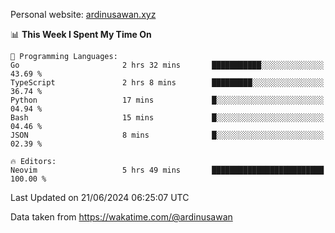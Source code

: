 Personal website: [ardinusawan.xyz](https://ardinusawan.xyz)

<!--START_SECTION:waka-->
📊 **This Week I Spent My Time On** 

```text
💬 Programming Languages: 
Go                       2 hrs 32 mins       ███████████░░░░░░░░░░░░░░   43.69 % 
TypeScript               2 hrs 8 mins        █████████░░░░░░░░░░░░░░░░   36.74 % 
Python                   17 mins             █░░░░░░░░░░░░░░░░░░░░░░░░   04.94 % 
Bash                     15 mins             █░░░░░░░░░░░░░░░░░░░░░░░░   04.46 % 
JSON                     8 mins              █░░░░░░░░░░░░░░░░░░░░░░░░   02.39 % 

🔥 Editors: 
Neovim                   5 hrs 49 mins       █████████████████████████   100.00 % 
```


 Last Updated on 21/06/2024 06:25:07 UTC
<!--END_SECTION:waka-->
Data taken from https://wakatime.com/@ardinusawan

